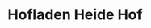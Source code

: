 ---
title: "Hofladen Heide Hof"
url: /wallhausen-ot-hohlstedt/hofladen-heide-hof/
shop: Hofladen
---